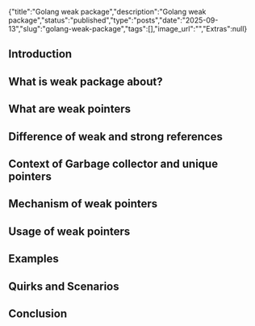 {"title":"Golang weak package","description":"Golang weak package","status":"published","type":"posts","date":"2025-09-13","slug":"golang-weak-package","tags":[],"image_url":"","Extras":null}


## Introduction

## What is weak package about?

## What are weak pointers

## Difference of weak and strong references

## Context of Garbage collector and unique pointers

## Mechanism of weak pointers

## Usage of weak pointers

## Examples

## Quirks and Scenarios

## Conclusion
